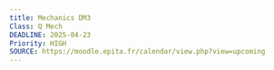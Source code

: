 ```yaml
---
title: Mechanics DM3
Class: Q Mech
DEADLINE: 2025-04-23
Priority: HIGH
SOURCE: https://moodle.epita.fr/calendar/view.php?view=upcoming
---
```

